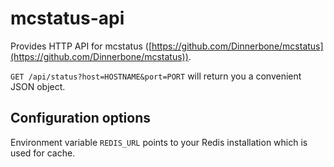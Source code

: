 # mcstatus-api

Provides HTTP API for mcstatus ([https://github.com/Dinnerbone/mcstatus](https://github.com/Dinnerbone/mcstatus)).

`GET /api/status?host=HOSTNAME&port=PORT` will return you a convenient JSON object.

## Configuration options

Environment variable `REDIS_URL` points to your Redis installation which is used for cache.

